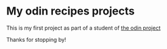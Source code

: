 # My odin recipes projects
This is my first project as part of a student of [the odin project](https://www.theodinproject.com/lessons/foundations-recipes)

Thanks for stopping by!
